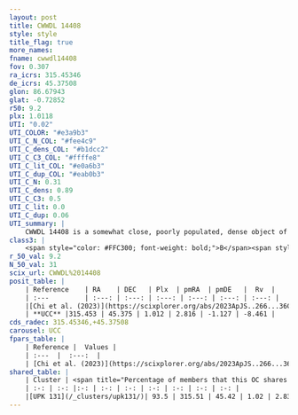 ```yaml
---
layout: post
title: CWWDL 14408
style: style
title_flag: true
more_names: 
fname: cwwdl14408
fov: 0.307
ra_icrs: 315.45346
de_icrs: 45.37508
glon: 86.67943
glat: -0.72852
r50: 9.2
plx: 1.0118
UTI: "0.02"
UTI_COLOR: "#e3a9b3"
UTI_C_N_COL: "#fee4c9"
UTI_C_dens_COL: "#b1dcc2"
UTI_C_C3_COL: "#ffffe8"
UTI_C_lit_COL: "#e0a6b3"
UTI_C_dup_COL: "#eab0b3"
UTI_C_N: 0.31
UTI_C_dens: 0.89
UTI_C_C3: 0.5
UTI_C_lit: 0.0
UTI_C_dup: 0.06
UTI_summary: |
    CWWDL 14408 is a somewhat close, poorly populated, dense object of intermediate C3 quality. It was recently reported in the literature.<br><br><span style="color: #99180f; font-weight: bold;">Warning: </span>This is very likely a duplicate object, which shares a large percentage of members with at least one previously reported entry.
class3: |
    <span style="color: #FFC300; font-weight: bold;">B</span><span style="color: #FFC300; font-weight: bold;">B</span>
r_50_val: 9.2
N_50_val: 31
scix_url: CWWDL%2014408
posit_table: |
    | Reference    | RA    | DEC   | Plx  | pmRA  | pmDE   |  Rv  |
    | :---         | :---: | :---: | :---: | :---: | :---: | :---: |
    |[Chi et al. (2023)](https://scixplorer.org/abs/2023ApJS..266...36C) | 315.416 | 45.435 | 1.024 | 2.701 | -1.177 | -10.123 |
    | **UCC** |315.453 | 45.375 | 1.012 | 2.816 | -1.127 | -8.461 | 
cds_radec: 315.45346,+45.37508
carousel: UCC
fpars_table: |
    | Reference |  Values |
    | :---  |  :---:  |
    | [Chi et al. (2023)](https://scixplorer.org/abs/2023ApJS..266...36C) | `logAge=7.58, Z=0.23` |
shared_table: |
    | Cluster | <span title="Percentage of members that this OC shares with the ones listed">%</span>   | RA   | DEC   | Plx   | pmRA  | pmDE  | Rv | UTI |
    | :-: | :-: |:-: | :-: | :-: | :-: | :-: | :-: | :-: |
    |[UPK 131](/_clusters/upk131/)| 93.5 | 315.51 | 45.42 | 1.02 | 2.83 | -1.12 | -7.47 |0.79 |
---
```

